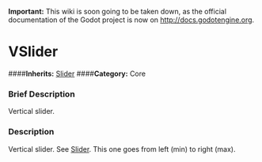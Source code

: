 **Important:** This wiki is soon going to be taken down, as the official documentation of the Godot project is now on http://docs.godotengine.org.

#  VSlider  
####**Inherits:** [Slider](class_slider)
####**Category:** Core

###  Brief Description  
Vertical slider.

###  Description  
Vertical slider. See [Slider](class_slider). This one goes from left (min) to right (max).
